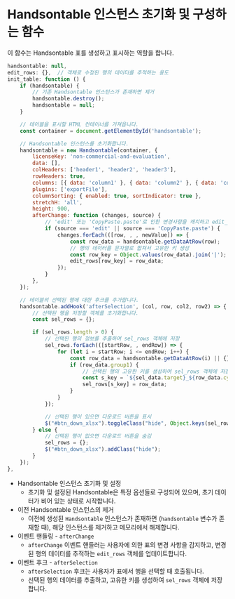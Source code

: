 # Handsontable 인스턴스 초기화 및 구성하는 함수

이 함수는 Handsontable 표를 생성하고 표시하는 역할을 합니다.

```js
handsontable: null,
edit_rows: {},  // 객체로 수정된 행의 데이터를 추적하는 용도
init_table: function () {
    if (handsontable) {
        // 기존 Handsontable 인스턴스가 존재하면 제거
        handsontable.destroy();
        handsontable = null;
    }

    // 테이블을 표시할 HTML 컨테이너를 가져옵니다.
    const container = document.getElementById('handsontable');

    // Handsontable 인스턴스를 초기화합니다.
    handsontable = new Handsontable(container, {
        licenseKey: 'non-commercial-and-evaluation',
        data: [],
        colHeaders: ['header1', 'header2', 'header3'],
        rowHeaders: true,
        columns: [{ data: 'column1' }, { data: 'column2' }, { data: 'column3' }],
        plugins: ['exportFile'],
        columnSorting: { enabled: true, sortIndicator: true },
        stretchH: 'all',
        height: 900,
        afterChange: function (changes, source) {
            // 'edit' 또는 'CopyPaste.paste'로 인한 변경사항을 캐치하고 edit_rows 객체를 업데이트
            if (source === 'edit' || source === 'CopyPaste.paste') {
                changes.forEach(([row, , , newValue]) => {
                    const row_data = handsontable.getDataAtRow(row);
                    // 행의 데이터를 문자열로 합쳐서 고유한 키 생성
                    const row_key = Object.values(row_data).join('|');
                    edit_rows[row_key] = row_data;
                });
            }
        },
    });

    // 테이블의 선택된 행에 대한 후크를 추가합니다.
    handsontable.addHook('afterSelection', (col, row, col2, row2) => {
        // 선택된 행을 저장할 객체를 초기화합니다.
        const sel_rows = {};

        if (sel_rows.length > 0) {
            // 선택된 행의 정보를 추출하여 sel_rows 객체에 저장
            sel_rows.forEach(([startRow, , endRow]) => {
                for (let i = startRow; i <= endRow; i++) {
                    const row_data = handsontable.getDataAtRow(i) || {};
                    if (row_data.group1) {
                        // 선택된 행의 고유한 키를 생성하여 sel_rows 객체에 저장
                        const s_key = `${sel_data.target}_${row_data.cycle}_${row_data.date}`;
                        sel_rows[s_key] = row_data;
                    }
                }
            });

            // 선택된 행이 있으면 다운로드 버튼을 표시
            $("#btn_down_xlsx").toggleClass("hide", Object.keys(sel_rows).length === 0);
        } else {
            // 선택된 행이 없으면 다운로드 버튼을 숨김
            sel_rows = {};
            $("#btn_down_xlsx").addClass("hide");
        }
    });
},
```

- Handsontable 인스턴스 초기화 및 설정
  - 초기화 및 설정된 Handsontable은 특정 옵션들로 구성되어 있으며, 초기 데이터가 비어 있는 상태로 시작합니다.
- 이전 Handsontable 인스턴스의 제거
  - 이전에 생성된 `Handsontable` 인스턴스가 존재하면 (`handsontable` 변수가 존재할 때), 해당 인스턴스를 제거하고 메모리에서 해제합니다.
- 이벤트 핸들링 - `afterChange`
  - `afterChange` 이벤트 핸들러는 사용자에 의한 표의 변경 사항을 감지하고, 변경된 행의 데이터를 추적하는 `edit_rows` 객체를 업데이트합니다.
- 이벤트 후크 - `afterSelection`
  - `afterSelection` 후크는 사용자가 표에서 행을 선택할 때 호출됩니다.
  - 선택된 행의 데이터를 추출하고, 고유한 키를 생성하여 `sel_rows` 객체에 저장합니다.
